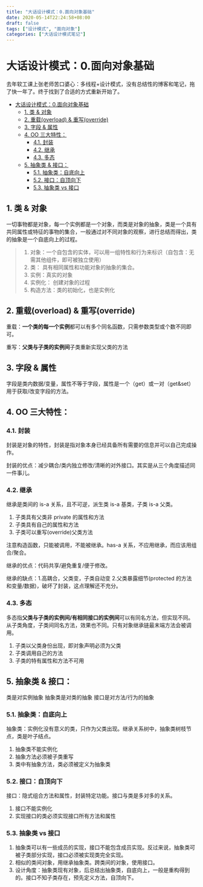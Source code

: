 ```yaml
---
title: "大话设计模式：0.面向对象基础"
date: 2020-05-14T22:24:58+08:00
draft: false
tags: ["设计模式", "面向对象"]
categories: ["大话设计模式笔记"]
---
```


# 大话设计模式：0.面向对象基础

去年软工课上张老师苦口婆心：多线程+设计模式，没有总结性的博客和笔记，拖了快一年了。终于找到了合适的方式重新开始了。

<!-- TOC -->

- [大话设计模式：0.面向对象基础](#大话设计模式0面向对象基础)
  - [1. 类 & 对象](#1-类--对象)
  - [2. 重载(overload) & 重写(override)](#2-重载overload--重写override)
  - [3. 字段 & 属性](#3-字段--属性)
  - [4. OO 三大特性：](#4-oo-三大特性)
    - [4.1. 封装](#41-封装)
    - [4.2. 继承](#42-继承)
    - [4.3. 多态](#43-多态)
  - [5. 抽象类 & 接口：](#5-抽象类--接口)
    - [5.1. 抽象类：自底向上](#51-抽象类自底向上)
    - [5.2. 接口：自顶向下](#52-接口自顶向下)
    - [5.3. 抽象类 vs 接口](#53-抽象类-vs-接口)

<!-- /TOC -->

## 1. 类 & 对象

一切事物都是对象，每一个实例都是一个对象，而类是对象的抽象，类是一个具有共同属性或特征的事物的集合，一般通过对不同对象的观察，进行总结而得出，类的抽象是一个自底向上的过程。

> 1. 对象：一个自包含的实体，可以用一组特性和行为来标识（自包含：无需其他组件，即可被独立使用）
> 2. 类： 具有相同属性和功能对象的抽象的集合。
> 3. 实例：真实的对象
> 4. 实例化： 创建对象的过程
> 5. 构造方法：类的初始化，也是实例化

## 2. 重载(overload) & 重写(override)

重载：**一个类的每一个实例**都可以有多个同名函数，只需参数类型或个数不同即可。

重写：**父类与子类的实例间**子类重新实现父类的方法

## 3. 字段 & 属性

字段是类内数据/变量，属性不等于字段，属性是一个（get）或一对（get&set）用于获取/改变字段的方法。

## 4. OO 三大特性：

### 4.1. 封装

封装是对象的特性，封装是指对象本身已经具备所有需要的信息并可以自己完成操作。

封装的优点：减少耦合/类内独立修改/清晰的对外接口。其实是从三个角度描述同一件事儿。

### 4.2. 继承

继承是类间的 is-a 关系，且不可逆，派生类 is-a 基类，子类 is-a 父类。

1. 子类具有父类非 private 的属性和方法
2. 子类具有自己的属性和方法
3. 子类可以重写(override)父类方法

注意构造函数，只能被调用，不能被继承。has-a 关系，不应用继承，而应该用组合/聚合。

继承的优点：代码共享/避免重复/便于修改。

继承的缺点：1.高耦合，父类变，子类自动变 2.父类暴露细节(protected 的方法和变量/数据)，破坏了封装，这点理解还不充分。

### 4.3. 多态

多态指**父类与子类的实例间/有相同接口的实例间**可以有同名方法，但实现不同。从子类角度，子类间同名方法，效果也不同。只有对象继承链最末端方法会被调用。

1. 子类以父类身份出现，即对象声明必须为父类
2. 子类调用自己的方法
3. 子类的特有属性和方法不可用

## 5. 抽象类 & 接口：

类是对实例抽象
抽象类是对类的抽象
接口是对方法/行为的抽象

### 5.1. 抽象类：自底向上

抽象类：实例化没有意义的类，只作为父类出现。继承关系树中，抽象类树枝节点，类是叶子结点。

1. 抽象类不能实例化
2. 抽象方法必须被子类重写
3. 类中有抽象方法，类必须被定义为抽象类

### 5.2. 接口：自顶向下

接口：隐式组合方法和属性，封装特定功能。接口与类是多对多的关系。

1. 接口不能实例化
2. 实现接口的类必须实现接口所有方法和属性

### 5.3. 抽象类 vs 接口

1. 抽象类可以有一些成员的实现，接口不能包含成员实现。反过来说，抽象类可被子类部分实现，接口必须被实现类完全实现。
2. 相似的类间对象，用继承抽象类。跨类间的对象，使用接口。
3. 设计角度：抽象类现有对象，后总结出抽象类，自底向上，一般是重构得到的。接口不知子类存在，预先定义方法，自顶向下。
